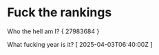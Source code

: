 # Fuck the rankings

Who the hell am I?
{ 27983684 }

What fucking year is it?
[ 2025-04-03T06:40:00Z ]
